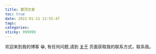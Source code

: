 ```yaml
---
title: 置顶文章
toc: true
date: 2022-01-21 12:55:47
tags:
categories:
sticky: 999999
---
```


欢迎来到我的博客 😁, 有任何问题,请到 [关于](/about) 页面获取我的联系方式，联系我。


 







